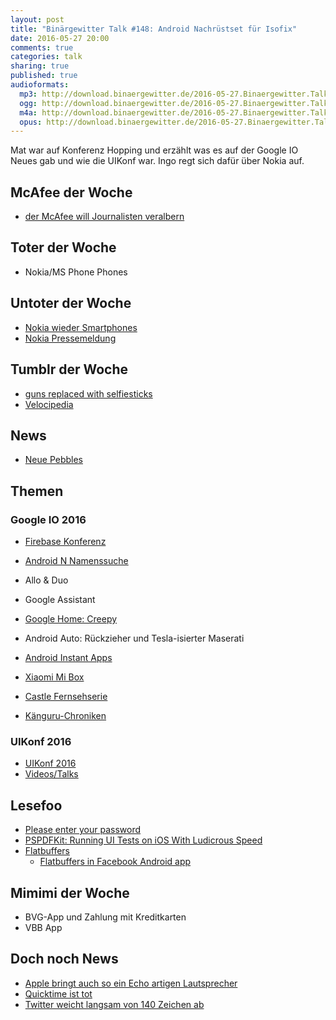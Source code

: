 ```yaml
---
layout: post
title: "Binärgewitter Talk #148: Android Nachrüstset für Isofix"
date: 2016-05-27 20:00
comments: true
categories: talk
sharing: true
published: true
audioformats:
  mp3: http://download.binaergewitter.de/2016-05-27.Binaergewitter.Talk.148.mp3
  ogg: http://download.binaergewitter.de/2016-05-27.Binaergewitter.Talk.148.ogg
  m4a: http://download.binaergewitter.de/2016-05-27.Binaergewitter.Talk.148.m4a
  opus: http://download.binaergewitter.de/2016-05-27.Binaergewitter.Talk.148.opus
---
```

Mat war auf Konferenz Hopping und erzählt was es auf der Google IO Neues gab und wie die UIKonf war. Ingo regt sich dafür über Nokia auf.

## McAfee der Woche
- [der McAfee will Journalisten veralbern](http://gizmodo.com/john-mcafee-apparently-tried-to-trick-reporters-into-th-1776765480)

## Toter der Woche
* Nokia/MS Phone Phones

## Untoter der Woche
* [Nokia wieder Smartphones](http://winfuture.de/news,91157.html)
* [Nokia Pressemeldung](http://company.nokia.com/en/our-businesses/nokia-technologies/hello-again)


## Tumblr der Woche
- [guns replaced with selfiesticks](http://gunsreplacedwithselfiesticks.tumblr.com/)
- [Velocipedia](https://www.behance.net/gallery/35437979/Velocipedia)

## News
- [Neue Pebbles](http://www.pro-linux.de/news/1/23591/pebble-plant-neue-produkte-pebble-2-time-2-und-core.html)

## Themen

### Google IO 2016
- [Firebase Konferenz](https://firebase.googleblog.com/2016/05/firebase-expands-to-become-unified-app-platform.html?m=1)
- [Android N Namenssuche](https://www.android.com/versions/name-n/)
- Allo & Duo
- Google Assistant
- [Google Home: Creepy](https://home.google.com/)
- Android Auto: Rückzieher und Tesla-isierter Maserati
- [Android Instant Apps](https://developer.android.com/topic/instant-apps/index.html)
- [Xiaomi Mi Box](http://www.mi.com/en/mibox/)

- [Castle Fernsehserie](https://de.wikipedia.org/wiki/Castle_\(Fernsehserie\))
- [Känguru-Chroniken](http://www.amazon.de/gp/product/3548372570/ref=as_li_tl?ie=UTF8&camp=1638&creative=19454&creativeASIN=3548372570&linkCode=as2&tag=trektrip)

### UIKonf 2016
- [UIKonf 2016](http://uikonf.com)
- [Videos/Talks](https://www.youtube.com/channel/UC0t-zx5Gnj05dVb9AOEsMKA)

## Lesefoo

- [Please enter your password](http://unexpectederror.net/please-enter-your-password)
- [PSPDFKit: Running UI Tests on iOS With Ludicrous Speed](https://pspdfkit.com/blog/2016/running-ui-tests-with-ludicrous-speed/)
- [Flatbuffers](https://google.github.io/flatbuffers/)
    * [Flatbuffers in Facebook Android app](https://code.facebook.com/posts/872547912839369/improving-facebook-s-performance-on-android-with-flatbuffers/)

## Mimimi der Woche
- BVG-App und Zahlung mit Kreditkarten
- VBB App

## Doch noch News
- [Apple bringt auch so ein Echo artigen Lautsprecher](
http://www.heise.de/newsticker/meldung/Apple-plant-angeblich-Siri-SDK-und-Lautsprecher-mit-Sprachassistenz-3217664.html)
- [Quicktime ist tot](http://www.heise.de/security/meldung/QuickTime-unter-Windows-deinstallieren-jetzt-3175518.html)
- [Twitter weicht langsam von 140 Zeichen ab](https://de.nachrichten.yahoo.com/twitter-rechnet-links-und-nutzernamen-aus-zeichenzahl-heraus-142258010--finance.html)


